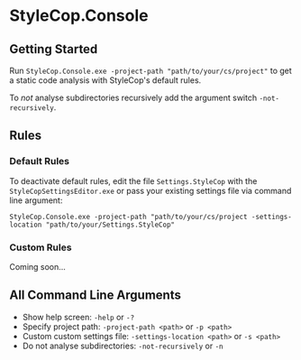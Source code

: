 # StyleCop.Console

## Getting Started

Run `StyleCop.Console.exe -project-path "path/to/your/cs/project"` to get a static code analysis with StyleCop's default rules.

To *not* analyse subdirectories recursively add the argument switch `-not-recursively`.

## Rules

### Default Rules

To deactivate default rules, edit the file `Settings.StyleCop` with the `StyleCopSettingsEditor.exe` or pass your existing settings file via command line argument:

```Shell
StyleCop.Console.exe -project-path "path/to/your/cs/project -settings-location "path/to/your/Settings.StyleCop"
```

### Custom Rules

Coming soon...

## All Command Line Arguments

- Show help screen: `-help` or `-?`
- Specify project path: `-project-path <path>` or `-p <path>`
- Custom custom settings file: `-settings-location <path>` or `-s <path>`
- Do not analyse subdirectories: `-not-recursively` or `-n`